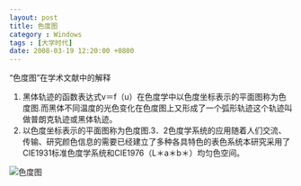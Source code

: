 ```yaml
---
layout: post
title: 色度图
category : Windows
tags : [大学时代]
date: 2008-03-19 12:20:00 +0800
---
```


“色度图”在学术文献中的解释

1. 黑体轨迹的函数表达式v＝f（u）在色度学中以色度坐标表示的平面图称为色度图.而黑体不同温度的光色变化在色度图上又形成了一个弧形轨迹这个轨迹叫做普朗克轨迹或黑体轨迹。
2. 以色度坐标表示的平面图称为色度图.3．2色度学系统的应用随着人们交流、传输、研究颜色信息的需要已经建立了多种各具特色的表色系统本研究采用了CIE1931标准色度学系统和CIE1976（L＊a＊b＊）均匀色空间。

![色度图](/images/2008-03-19-chromaticityy-diagram.jpg)